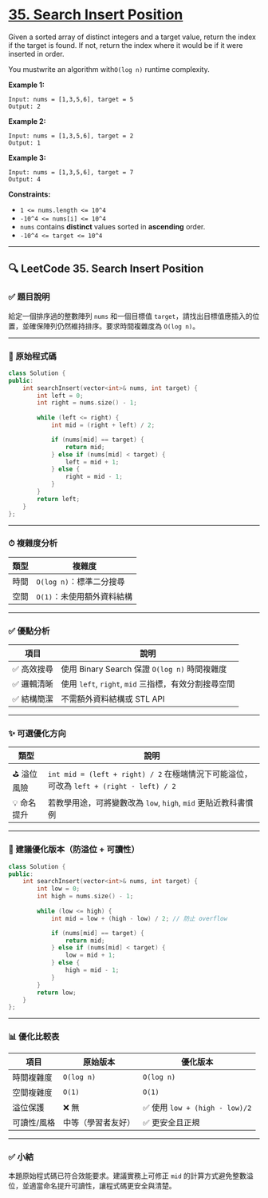 # [35. Search Insert Position](https://leetcode.com/problems/search-insert-position/description/)

Given a sorted array of distinct integers and a target value, return the index if the target is found. If not, return the index where it would be if it were inserted in order.

You mustwrite an algorithm with<code>O(log n)</code> runtime complexity.

**Example 1:** 

```
Input: nums = [1,3,5,6], target = 5
Output: 2
```

**Example 2:** 

```
Input: nums = [1,3,5,6], target = 2
Output: 1
```

**Example 3:** 

```
Input: nums = [1,3,5,6], target = 7
Output: 4
```

**Constraints:** 

- <code>1 <= nums.length <= 10^4</code>
- <code>-10^4 <= nums[i] <= 10^4</code>
- <code>nums</code> contains **distinct**  values sorted in **ascending**  order.
- <code>-10^4 <= target <= 10^4</code>

--- 

## 🔍 LeetCode 35. Search Insert Position

### ✅ 題目說明

給定一個排序過的整數陣列 `nums` 和一個目標值 `target`，請找出目標值應插入的位置，並確保陣列仍然維持排序。要求時間複雜度為 `O(log n)`。

---

### 🧾 原始程式碼

```cpp
class Solution {
public:
    int searchInsert(vector<int>& nums, int target) {
        int left = 0;
        int right = nums.size() - 1;
        
        while (left <= right) {
            int mid = (right + left) / 2;

            if (nums[mid] == target) {
                return mid;
            } else if (nums[mid] < target) {
                left = mid + 1;
            } else {
                right = mid - 1;
            }
        }
        return left;
    }
};
```

---

### ⏱ 複雜度分析

| 類型 | 複雜度               |
| -- | ----------------- |
| 時間 | `O(log n)`：標準二分搜尋 |
| 空間 | `O(1)`：未使用額外資料結構  |

---

### ✅ 優點分析

| 項目     | 說明                                     |
| ------ | -------------------------------------- |
| ✅ 高效搜尋 | 使用 Binary Search 保證 `O(log n)` 時間複雜度   |
| ✅ 邏輯清晰 | 使用 `left`, `right`, `mid` 三指標，有效分割搜尋空間 |
| ✅ 結構簡潔 | 不需額外資料結構或 STL API                      |

---

### ✨ 可選優化方向

| 類型      | 說明                                                                        |
| ------- | ------------------------------------------------------------------------- |
| ⛳️ 溢位風險 | `int mid = (left + right) / 2` 在極端情況下可能溢位，可改為 `left + (right - left) / 2` |
| 💡 命名提升 | 若教學用途，可將變數改為 `low`, `high`, `mid` 更貼近教科書慣例                                |

---

### 🧼 建議優化版本（防溢位 + 可讀性）

```cpp
class Solution {
public:
    int searchInsert(vector<int>& nums, int target) {
        int low = 0;
        int high = nums.size() - 1;
        
        while (low <= high) {
            int mid = low + (high - low) / 2; // 防止 overflow

            if (nums[mid] == target) {
                return mid;
            } else if (nums[mid] < target) {
                low = mid + 1;
            } else {
                high = mid - 1;
            }
        }
        return low;
    }
};
```

---

### 📊 優化比較表

| 項目     | 原始版本       | 優化版本                        |
| ------ | ---------- | --------------------------- |
| 時間複雜度  | `O(log n)` | `O(log n)`                  |
| 空間複雜度  | `O(1)`     | `O(1)`                      |
| 溢位保護   | ❌ 無        | ✅ 使用 `low + (high - low)/2` |
| 可讀性/風格 | 中等（學習者友好）  | ✅ 更安全且正規                    |

---

### ✅ 小結

本題原始程式碼已符合效能要求。建議實務上可修正 `mid` 的計算方式避免整數溢位，並適當命名提升可讀性，讓程式碼更安全與清楚。
